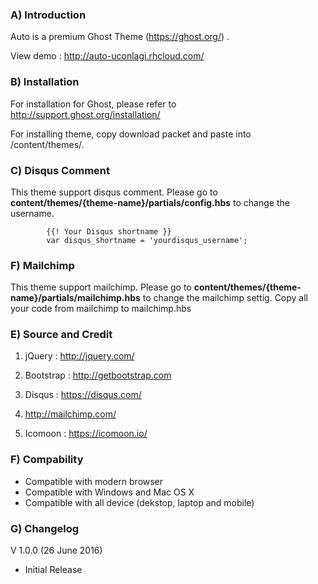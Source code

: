 ### A) Introduction

Auto is a premium Ghost Theme (https://ghost.org/) . 

View demo : http://auto-uconlagi.rhcloud.com/


### B) Installation

For installation for Ghost, please refer to http://support.ghost.org/installation/ 

For installing theme, copy download packet and paste into /content/themes/. 



### C) Disqus Comment

This theme support disqus comment. Please go to **content/themes/{theme-name}/partials/config.hbs** to change the username.

			{{! Your Disqus shortname }}
			var disqus_shortname = 'yourdisqus_username';


### F) Mailchimp

This theme support mailchimp. Please go to **content/themes/{theme-name}/partials/mailchimp.hbs** to change the mailchimp settig. Copy all your code from mailchimp to mailchimp.hbs


### E) Source and Credit

  1. jQuery : http://jquery.com/
  
  2. Bootstrap : http://getbootstrap.com
  
  3. Disqus : https://disqus.com/

  4. http://mailchimp.com/

  5. Icomoon : https://icomoon.io/

### F) Compability

- Compatible with modern browser
- Compatible with Windows and Mac OS X
- Compatible with all device (dekstop, laptop and mobile)


### G) Changelog

V 1.0.0 (26 June 2016)

- Initial Release
